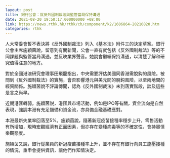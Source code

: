 ```yaml
---
layout: post
title: 銀行公會：就反外國制裁法與監管當局保持溝通
date: 2021-08-20 19:50:17.000000000 +08:00
link: https://news.rthk.hk/rthk/ch/component/k2/1606864-20210820.htm
categories: rthk
---
```


人大常委會暫不表決將《反外國制裁法》列入《基本法》附件三的決定草案。銀行公會主席施穎茵說，留意到有關新聞，公會一直有就包括《反外國制裁法》等的不同課題與監管當局溝通，並反映業界聲音。她說會繼續保持溝通，以清楚了解和研究值得注意的地方。

對於全國港澳研究會理事田飛龍指出，中央需要評估美國同香港需脫鈎的風險。被問到《反外國制裁法》的實施，會否影響港元與美元間的脫鈎風險，以至兩地間的經貿關係。施穎茵說不評論傳聞，認為《反外國制裁法》未到落實階段，談及這些是言之尚早。

近期港匯轉弱。施穎茵説，港匯與市場活動，例如是IPO等有關，資金流向是自然表現，強調本港有充足儲備和資金流，亦具備金融基礎應對。

本港最新失業率回落至5%。施穎茵說，隨著新冠疫苗接種率穩步上升，零售活動有所增加，現時宏觀經濟有正面因素，但亦存在變種病毒等的不確定性，會持審慎樂觀態度。

施穎茵又說，銀行從業員的新冠疫苗接種率上升，並不存在有銀行向員工施壓接種的情況，重申會提供資訊，讓他們作知情決定。
